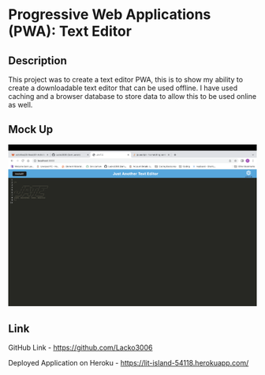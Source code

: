 # Progressive Web Applications (PWA): Text Editor

## Description
This project was to create a text editor PWA, this is to show my ability to create a downloadable text editor that can be used offline. I have used caching and a browser database to store data to allow this to be used online as well.

## Mock Up
![Screenshot of PWA in browser](./assets/Screenshot%202023-02-16%20at%2017.50.26.png)

## Link
GitHub Link - https://github.com/Lacko3006

Deployed Application on Heroku - https://lit-island-54118.herokuapp.com/